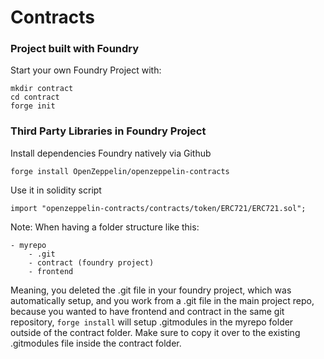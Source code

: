 # Contracts
### Project built with Foundry

Start your own Foundry Project with:
```shell
mkdir contract
cd contract
forge init
```
### Third Party Libraries in Foundry Project

Install dependencies Foundry natively via Github
```shell
forge install OpenZeppelin/openzeppelin-contracts

```

Use it in solidity script
```Solidity
import "openzeppelin-contracts/contracts/token/ERC721/ERC721.sol";
```

Note:
When having a folder structure like this:
```
- myrepo
    - .git
    - contract (foundry project)
    - frontend
```
Meaning, you deleted the .git file in your foundry project, which was automatically setup, and you work from a .git file in the main project repo, because you wanted to have frontend and contract in the same git repository, `forge install` will setup .gitmodules in the myrepo folder outside of the contract folder. Make sure to copy it over to the existing .gitmodules file inside the contract folder.